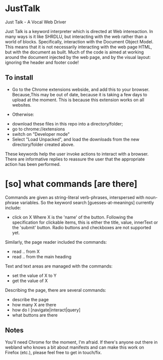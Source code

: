 # JustTalk
Just Talk - A Vocal Web Driver

Just Talk is a keyword interpreter which is directed at Web intereaction.
In many ways is it like SHRDLU, but interacting with the web rather than a world of blocks.
Specifically, interaction with the Document Object Model.
This means that it is not necessarily interacting with the web page HTML, 
but with the document as built.
Much of the code is aimed at working around the document injected by the web page, 
and by the visual layout:
ignoring the header and footer code!

## To install

+ Go to the Chrome extensions webside, and add this to your browser. Because,This may be out of date, because it is taking a few days to upload at the moment. This is because this extension works on all websites.

+ Otherwise:
- download these files in this repo into a directory/folder;
- go to chrome://extensions
- switch on "Developer mode"
- Select "Load Unpacked", and load the downloads from the new directory/folder created above.

These keywords help the user invoke actions to interact with a browser.
There are informative replies to reassure the user that the appropriate action has been performed.


# [so] what commands [are there]

Commands are given as string-literal verb-phrases, interspersed with noun-phrase variables.
So the keyword search \[guesses-at-meanings] currently include:
- click on X
Where X is the 'name' of the button. Following the specification for clickable items, this is either the title, value, innerText or the 'submit' button.  Radio buttons and checkboxes are not supported yet.

Similarly, the page reader included the commands:
- read .. from X
- read .. from the main heading

Text and text areas are managed with the commands:
- set the value of X to Y
- get the value of X

Describing the page, there are several commands:
- describe the page
- how many X are there
- how do I \[navigate|interact|query]
- what buttons are there

## Notes

You'll need Chrome for the moment, I'm afraid.
If there's anyone out there in webland who knows a bit about manifests and can make 
this work on Firefox (etc.), please feel free to get in touch/fix.